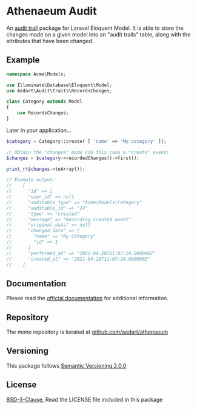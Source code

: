 # Athenaeum Audit

An [audit trail](https://en.wikipedia.org/wiki/Audit_trail) package for Laravel Eloquent Model.
It is able to store the changes made on a given model into an "audit trails" table, along with the attributes that have been changed.

## Example

```php
namespace Acme\Models;

use Illuminate\Database\Eloquent\Model;
use Aedart\Audit\Traits\RecordsChanges;

class Category extends Model
{
    use RecordsChanges;
}
```

Later in your application...

```php
$category = Category::create( [ 'name' => 'My category' ]);

// Obtain the "changes" made (in this case a "create" event) 
$changes = $category->recordedChanges()->first();

print_r($changes->toArray());

// Example output:
//    [
//      "id" => 1
//      "user_id" => null
//      "auditable_type" => "Acme\Models\Category"
//      "auditable_id" => "24"
//      "type" => "created"
//      "message" => "Recording created event"
//      "original_data" => null
//      "changed_data" => [
//        "name" => "My Category"
//        "id" => 1
//      ]
//      "performed_at" => "2021-04-28T11:07:24.000000Z"
//      "created_at" => "2021-04-28T11:07:24.000000Z"
//    ]
```

## Documentation

Please read the [official documentation](https://aedart.github.io/athenaeum/) for additional information.

## Repository

The mono repository is located at [github.com/aedart/athenaeum](https://github.com/aedart/athenaeum)

## Versioning

This package follows [Semantic Versioning 2.0.0](http://semver.org/)

## License

[BSD-3-Clause](http://spdx.org/licenses/BSD-3-Clause), Read the LICENSE file included in this package
